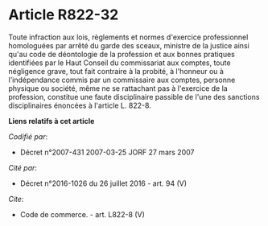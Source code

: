 # Article R822-32

Toute infraction aux lois, règlements et normes d'exercice professionnel homologuées par arrêté du garde des sceaux, ministre
de la justice ainsi qu'au code de déontologie de la profession et aux bonnes pratiques identifiées par le Haut Conseil du
commissariat aux comptes, toute négligence grave, tout fait contraire à la probité, à l'honneur ou à l'indépendance commis
par un commissaire aux comptes, personne physique ou société, même ne se rattachant pas à l'exercice de la profession,
constitue une faute disciplinaire passible de l'une des sanctions disciplinaires énoncées à l'article L. 822-8.

**Liens relatifs à cet article**

_Codifié par_:

  - Décret n°2007-431 2007-03-25 JORF 27 mars 2007

_Cité par_:

  - Décret n°2016-1026 du 26 juillet 2016 - art. 94 (V)

_Cite_:

  - Code de commerce. - art. L822-8 (V)

